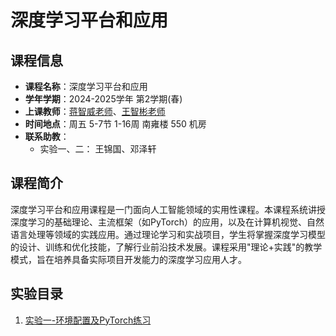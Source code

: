 # 深度学习平台和应用

## 课程信息
- **课程名称**：深度学习平台和应用
- **学年学期**：2024-2025学年 第2学期(春)
- **上课教师**：[蒋智威老师](https://zhiweinju.github.io/)、[王智彬老师](https://wzbxpy.github.io/)
- **时间地点**：周五 5-7节 1-16周 南雍楼 550 机房
- **联系助教**：
    - 实验一、二： 王锦国、邓泽轩

## 课程简介
深度学习平台和应用课程是一门面向人工智能领域的实用性课程。本课程系统讲授深度学习的基础理论、主流框架（如PyTorch）的应用，以及在计算机视觉、自然语言处理等领域的实践应用。通过理论学习和实战项目，学生将掌握深度学习模型的设计、训练和优化技能，了解行业前沿技术发展。课程采用"理论+实践"的教学模式，旨在培养具备实际项目开发能力的深度学习应用人才。

## 实验目录
1. [实验一-环境配置及PyTorch练习](./lab1/实验一介绍.md)